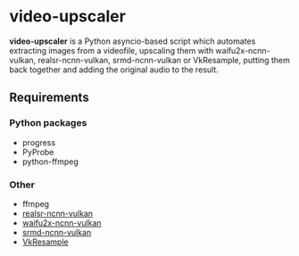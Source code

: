 # video-upscaler

**video-upscaler** is a Python asyncio-based script which automates extracting images from a videofile, upscaling them with waifu2x-ncnn-vulkan, realsr-ncnn-vulkan, srmd-ncnn-vulkan or VkResample, putting them back together and adding the original audio to the result.

## Requirements
### Python packages
* progress
* PyProbe
* python-ffmpeg

### Other
* ffmpeg
* [realsr-ncnn-vulkan](https://github.com/nihui/realsr-ncnn-vulkan)
* [waifu2x-ncnn-vulkan](https://github.com/nihui/waifu2x-ncnn-vulkan)
* [srmd-ncnn-vulkan](https://github.com/nihui/srmd-ncnn-vulkan)
* [VkResample](https://github.com/DTolm/VkResample)
